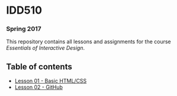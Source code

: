 # IDD510
### Spring 2017

This repository contains all lessons and assignments for the course _Essentials of Interactive Design_.


## Table of contents

* [Lesson 01 - Basic HTML/CSS](lessons/01-html-css/)
* [Lesson 02 - GitHub](lessons/02-github/readme.md)
